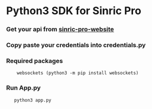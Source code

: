 #  Python3 SDK for Sinric Pro

### Get your api from [sinric-pro-website]('https://sinric.pro')

### Copy paste your credentials into credentials.py

### Required packages
        websockets (python3 -m pip install websockets)

### Run App.py

       python3 app.py
